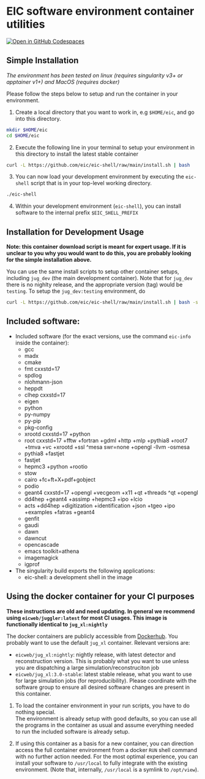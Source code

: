 EIC software environment container utilities
============================================

[![Open in GitHub Codespaces](https://github.com/codespaces/badge.svg)](https://codespaces.new/eic/eic-shell?quickstart=1)

Simple Installation
-------------------

*The environment has been tested on linux (requires singularity v3+ or apptainer v1+)
and MacOS (requires docker)*

Please follow the steps below to setup and run the container in your environment.

1. Create a local directory that you want to work in, e.g `$HOME/eic`, and go into this
   directory.
```bash
mkdir $HOME/eic
cd $HOME/eic
```

2. Execute the following line in your terminal to setup your environment in this directory
   to install the latest stable container
```bash
curl -L https://github.com/eic/eic-shell/raw/main/install.sh | bash
```

3. You can now load your development environment by executing the `eic-shell` script that
   is in your top-level working directory.
```bash
./eic-shell
```

4. Within your development environment (`eic-shell`), you can install software to the
   internal prefix `$EIC_SHELL_PREFIX`

Installation for Development Usage
----------------------------------
**Note: this container download script is meant for expert usage. If it is unclear to you
why you would want to do this, you are probably looking for the simple installation above.**

You can use the same install scripts to setup other container setups, including `jug_dev`
(the main development container). Note that for `jug_dev` there is no nighlty release, and
the appropriate version (tag) would be `testing`.  To setup the `jug_dev:testing` environment, do
```bash
curl -L https://github.com/eic/eic-shell/raw/main/install.sh | bash -s -- -c jug_dev -v testing
```

Included software:
------------------
  - Included software (for the exact versions, use the command `eic-info` inside the container):
    - gcc
    - madx
    - cmake
    - fmt cxxstd=17
    - spdlog
    - nlohmann-json
    - heppdt
    - clhep cxxstd=17
    - eigen
    - python
    - py-numpy
    - py-pip
    - pkg-config
    - xrootd cxxstd=17 +python
    - root cxxstd=17 
          +fftw +fortran +gdml +http +mlp +pythia8 
          +root7 +tmva +vc +xrootd +ssl 
          ^mesa swr=none +opengl -llvm -osmesa
    - pythia8 +fastjet
    - fastjet
    - hepmc3 +python +rootio 
    - stow
    - cairo +fc+ft+X+pdf+gobject
    - podio
    - geant4 cxxstd=17 +opengl +vecgeom +x11 +qt +threads ^qt +opengl
    - dd4hep +geant4 +assimp +hepmc3 +ipo +lcio
    - acts +dd4hep +digitization +identification +json +tgeo +ipo +examples +fatras +geant4
    - genfit
    - gaudi
    - dawn
    - dawncut
    - opencascade
    - emacs toolkit=athena
    - imagemagick
    - igprof
  - The singularity build exports the following applications:
    - eic-shell: a development shell in the image

Using the docker container for your CI purposes
-----------------------------------------------

**These instructions are old and need updating. In general we recommend using
`eicweb/juggler:latest` for most CI usages. This image is functionally identical to
`jug_xl:nightly`**

The docker containers are publicly accessible from
[Dockerhub](https://hub.docker.com/u/eicweb). You probably want to use the default
`jug_xl` container. Relevant versions are:
 - `eicweb/jug_xl:nightly`: nightly release, with latest detector and reconstruction
   version. This is probably what you want to use unless you are dispatching a large
   simulation/reconstruciton job
 - `eicweb/jug_xl:3.0-stable`: latest stable release, what you want to use for large
   simulation jobs (for reproducibility). Please coordinate with the software group to
   ensure all desired software changes are present in this container.

1. To load the container environment in your run scripts, you have to do nothing special.  
   The environment is already setup with good defaults, so you can use all the programs 
   in the container as usual and assume everything needed to run the included software 
   is already setup.  

2. If using this container as a basis for a new container, you can direction access 
   the full container environment from a docker `RUN` shell command with no further
   action needed. For the most optimal experience, you can install your software to
   `/usr/local` to fully integrate with the existing environment. (Note that, internally,
   `/usr/local` is a symlink to `/opt/view`).
